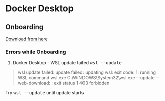 # Docker Desktop

## Onboarding

[Download from here](https://docs.docker.com/desktop/setup/install/windows-install/)

### Errors while Onboarding

1. Docker Desktop - WSL update failed
<kbd>wsl --update</kbd>
> wsl update failed: update failed: updating wsl: exit code: 1: running WSL command wsl.exe C:\WINDOWS\System32\wsl.exe --update --web-download: : exit status 1
> 403 forbidden


Try <kbd>wsl --update</kbd> until update starts